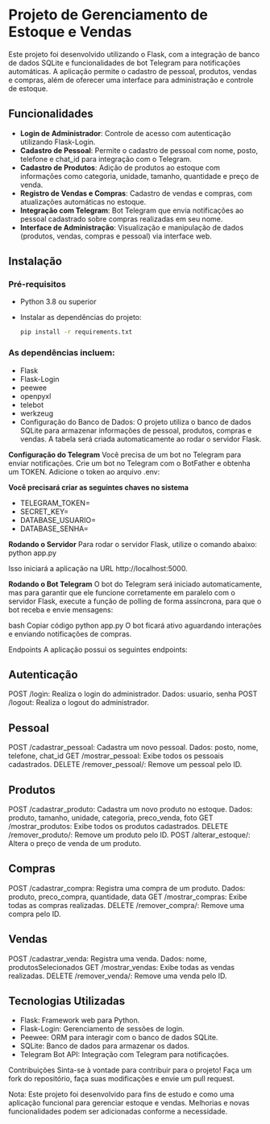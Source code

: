 # Projeto de Gerenciamento de Estoque e Vendas

Este projeto foi desenvolvido utilizando o Flask, com a integração de banco de dados SQLite e funcionalidades de bot Telegram para notificações automáticas. A aplicação permite o cadastro de pessoal, produtos, vendas e compras, além de oferecer uma interface para administração e controle de estoque.

## Funcionalidades

- **Login de Administrador**: Controle de acesso com autenticação utilizando Flask-Login.
- **Cadastro de Pessoal**: Permite o cadastro de pessoal com nome, posto, telefone e chat_id para integração com o Telegram.
- **Cadastro de Produtos**: Adição de produtos ao estoque com informações como categoria, unidade, tamanho, quantidade e preço de venda.
- **Registro de Vendas e Compras**: Cadastro de vendas e compras, com atualizações automáticas no estoque.
- **Integração com Telegram**: Bot Telegram que envia notificações ao pessoal cadastrado sobre compras realizadas em seu nome.
- **Interface de Administração**: Visualização e manipulação de dados (produtos, vendas, compras e pessoal) via interface web.

## Instalação

### Pré-requisitos

- Python 3.8 ou superior
- Instalar as dependências do projeto:
  
  ```bash
  pip install -r requirements.txt
### As dependências incluem:

- Flask
- Flask-Login
- peewee
- openpyxl
- telebot
- werkzeug
- Configuração do Banco de Dados:
O projeto utiliza o banco de dados SQLite para armazenar informações de pessoal, produtos, compras e vendas. A tabela será criada automaticamente ao rodar o servidor Flask.

**Configuração do Telegram**
Você precisa de um bot no Telegram para enviar notificações. Crie um bot no Telegram com o BotFather e obtenha um TOKEN. Adicione o token ao arquivo .env:

**Você precisará criar as seguintes chaves no sistema**
- TELEGRAM_TOKEN=
- SECRET_KEY=
- DATABASE_USUARIO=
- DATABASE_SENHA=

**Rodando o Servidor**
Para rodar o servidor Flask, utilize o comando abaixo:
python app.py

Isso iniciará a aplicação na URL http://localhost:5000.

**Rodando o Bot Telegram**
O bot do Telegram será iniciado automaticamente, mas para garantir que ele funcione corretamente em paralelo com o servidor Flask, execute a função de polling de forma assíncrona, para que o bot receba e envie mensagens:

bash
Copiar código
python app.py
O bot ficará ativo aguardando interações e enviando notificações de compras.

Endpoints
A aplicação possui os seguintes endpoints:

## Autenticação
POST /login: Realiza o login do administrador.
Dados: usuario, senha
POST /logout: Realiza o logout do administrador.

## Pessoal
POST /cadastrar_pessoal: Cadastra um novo pessoal.
Dados: posto, nome, telefone, chat_id
GET /mostrar_pessoal: Exibe todos os pessoais cadastrados.
DELETE /remover_pessoal/<id>: Remove um pessoal pelo ID.

## Produtos
POST /cadastrar_produto: Cadastra um novo produto no estoque.
Dados: produto, tamanho, unidade, categoria, preco_venda, foto
GET /mostrar_produtos: Exibe todos os produtos cadastrados.
DELETE /remover_produto/<id>: Remove um produto pelo ID.
POST /alterar_estoque/<id>: Altera o preço de venda de um produto.

## Compras
POST /cadastrar_compra: Registra uma compra de um produto.
Dados: produto, preco_compra, quantidade, data
GET /mostrar_compras: Exibe todas as compras realizadas.
DELETE /remover_compra/<id>: Remove uma compra pelo ID.

## Vendas
POST /cadastrar_venda: Registra uma venda.
Dados: nome, produtosSelecionados
GET /mostrar_vendas: Exibe todas as vendas realizadas.
DELETE /remover_venda/<id>: Remove uma venda pelo ID.

## Tecnologias Utilizadas
- Flask: Framework web para Python.
- Flask-Login: Gerenciamento de sessões de login.
- Peewee: ORM para interagir com o banco de dados SQLite.
- SQLite: Banco de dados para armazenar os dados.
- Telegram Bot API: Integração com Telegram para notificações.

Contribuições
Sinta-se à vontade para contribuir para o projeto! Faça um fork do repositório, faça suas modificações e envie um pull request.

Nota: Este projeto foi desenvolvido para fins de estudo e como uma aplicação funcional para gerenciar estoque e vendas. Melhorias e novas funcionalidades podem ser adicionadas conforme a necessidade.
